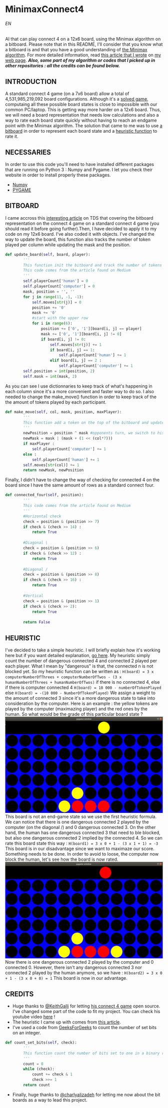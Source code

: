 # MinimaxConnect4
###### EN
AI that can play connect 4 on a 12x6 board, using the Minimax algorithm on a bitboard.
Please note that in this README, I'll consider that you know what a bitboard is and that you have a good understanding of [the Minimax algorithm]. For more detailed information, read [this article that I wrote] on [my web page].
**_Also, some part of my algorithm or codes that I picked up in other repositories : all the credits can be found below._**

## INTRODUCTION
A standard connect 4 game (on a 7x6 board) allow a total of 4,531,985,219,092 board configurations. Although it's a [solved game], computaing all these possible board states is close to impossible with our common PC/laptop. This is getting way more harder on a 12x6 board. Thus, we will need a board representation that needs low calculations and also a way to rate each board state quickly without having to reach an endgame point with the Minimax algorithm. The solution that came to me was to use [a bitboard] in order to represent each board state and a [heuristic function] to rate it.

## NECESSARIES
In order to use this code you'll need to have installed different packages that are running on Python 3 : Numpy and Pygame.
I let you check their website in order to install properly these packages.
* [Numpy]
* [PYGAME]

## BITBOARD
I came accross this [interesting article] on TDS that covering the bitboard representation on the connect 4 game on a standard connect 4 game (you should read it before going further).Then, I have decided to apply it to my code on my 12x6 board. I've also coded it with objects.
I've changed the way to update the board, this function also tracks the number of token played per column while updating the mask and the position.
```python
def update_board(self, board, player):
        '''
        This function init the bitboard and track the number of tokens per column
        This code comes from the article found on Medium
        '''
        self.playerCount['human'] = 0
        self.playerCount['computer'] = 0
        mask, position = '', ''
        for j in range(11, -1, -1):
            self.moves[str(j)] = 0
            position += '0'
            mask += '0'
            #start with the upper row
            for i in range(6):
                position += ['0', '1'][board[i, j] == player]
                mask += ['0', '1'][board[i, j] != 0]
                if board[i, j] != 0:
                    self.moves[str(j)] += 1
                    if board[i, j] == 1:
                        self.playerCount['human'] += 1
                    elif board[i, j] == 2 :
                        self.playerCount['computer'] += 1
        self.position = int(position, 2)
        self.mask = int(mask, 2)
```
As you can see I use dictionnaries to keep track of what's happening in each column since it's a more convenient and faster way to do so.
I also needed to change the make_move() function in order to keep track of the the amount of tokens played by each participant.
```python
def make_move(self, col, mask, position, maxPlayer):
        '''
        This function add a token on the top of the bitboard and update the position board to be the opponent's one
        '''
        newPosition = position ^ mask #opponents turn, we switch to his board
        newMask = mask | (mask + (1 << (col*7)))
        if maxPlayer :
            self.playerCount['computer'] += 1
        else :
            self.playerCount['human'] += 1
        self.moves[str(col)] += 1
        return newMask, newPosition
```
Finally, I didn't have to change the way of checking for connected 4 on the board since I have the same amount of rows as a standard connect four.
```python
def connected_four(self, position):
        '''
        This code comes from the article found on Medium
        '''
        #Horizontal check
        check = position & (position >> 7)
        if check & (check >> 14) : 
            return True

        #Diagonal \
        check = position & (position >> 6)
        if check & (check >> 12) : 
            return True

        #Diagonal /
        check = position & (position >> 8)
        if check & (check >> 16) : 
            return True

        #Vertical
        check = position & (position >> 1)
        if check & (check >> 2): 
            return True

        return False
```

## HEURISTIC
I've decided to take a simple heuristic. I will briefly explain how it's working here but if you want detailed explanation, [go here].
My heuristic simply count the number of dangerous connected 4 and connected 2 played per each player. What I mean by "dangerous" is that, the connected n is not blocked yet. So my heuristic function can be written as : 
`H(board) = 3 x computerNumberOfThrees + computerNumberOfTwos - (3 x humanNumberOfThrees + humanNumberOfTwos)`
if there is no connected 4, else if there is computer connected 4 
`H(board) = 10 000 - numberOfTokenPlayed` 
else 
`H(board) = -(10 000 - NumberOfTokenPlayed)` 
We assign a weight to the amount of connected 3 since it's a more dangerous state to take into consideration by the computer.
Here is an example : the yellow tokens are played by the computer (maximazing player) and the red ones by the human.
So what would be the grade of this particular board state ?
![](assets/board1.png)
This board is not an end-game state so we use the first heuristic formula. We can notice that there is one dangerous connected 2 played by the computer (on the diagonal /) and 0 dangerous connected 3. On the other hand, the human has one dangerous connected 3 that need to ble blocked, but also one dangerous connected 2 implied by the connected 4. So we can rate this board state this way :
`H(board1) = 3 x 0 + 1 - (3 x 1 + 1) = -3`
This board is in our disadvantage since we want to maximaze our score. Something needs to be done. In order to avoid to loose, the computer now block the human, let's see how the board is now rated.
![](assets/board2.png)
Now there is one dangerous connected 2 played by the computer and 0 connected 0. However, there isn't any dangerous connected 3 nor connected 2 played by the human anymore, so we have :
`H(board2) = 3 x 0 + 1 - (3 x 0 + 0) = 1`
This board is now in our advantage.

## CREDITS
* Huge thanks to [@KeithGalli] for letting [his connect 4 game] open source. I've changed some part of the code to fit my project. You can check his youtube video [here] !
* The heuristic I came up with comes from [this article].
* I've used a code from [GeeksForGeeks] to count the number of set bits on an integer.
```python
def count_set_bits(self, check):
        '''
        This function count the number of bits set to one in a binary representation of an integer
        '''
        count = 0
        while (check): 
            count += check & 1
            check >>= 1
        return count 
```
* Finally, huge thanks to [@charlyalizadeh] for letting me now about the bit boards as a way to lead this project.

[the Minimax algorithm]: https://www.youtube.com/watch?v=l-hh51ncgDI
[this article that I wrote]: https://kulumbaf.github.io/FrancisRepository/
[my web page]: https://kulumbaf.github.io/FrancisRepository/
[solved game]: https://en.wikipedia.org/wiki/Connect_Four#Mathematical_solution
[a bitboard]: https://www.youtube.com/watch?v=MzfQ8H16n0M&t=221s
[heuristic function]: https://en.wikipedia.org/wiki/Heuristic_(computer_science)
[Numpy]: https://www.scipy.org/install.html
[PYGAME]: https://www.pygame.org/wiki/GettingStarted
[interesting article]: https://towardsdatascience.com/creating-the-perfect-connect-four-ai-bot-c165115557b0
[go here]: https://kulumbaf.github.io/FrancisRepository/
[@KeithGalli]: https://github.com/KeithGalli
[his connect 4 game]: https://github.com/KeithGalli/Connect4-Python/blob/master/connect4.py
[here]: https://www.youtube.com/watch?v=MMLtza3CZFM&t=109s
[this article]: https://roadtolarissa.com/connect-4-ai-how-it-works/
[GeeksForGeeks]: https://www.geeksforgeeks.org/count-set-bits-in-an-integer/
[@charlyalizadeh]: https://github.com/charlyalizadeh